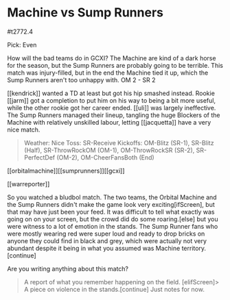 # Machine vs Sump Runners

#t2772.4

Pick: Even

How will the bad teams do in GCXI? The Machine are kind of a dark horse for the season, but the Sump Runners are probably going to be terrible. This match was injury-filled, but in the end the Machine tied it up, which the Sump Runners aren't too unhappy with. OM 2 - SR 2

[[kendrick]] wanted a TD at least but got his hip smashed instead. Rookie [[jarm]] got a completion to put him on his way to being a bit more useful, while the other rookie got her career ended. [[uli]] was largely ineffective. The Sump Runners managed their lineup, tangling the huge Blockers of the Machine with relatively unskilled labour, letting [[jacquetta]] have a very nice match.

> Weather: Nice
> Toss: SR-Receive
> Kickoffs: OM-Blitz (SR-1), SR-Blitz (Half), SR-ThrowRockOM (OM-1), OM-ThrowRockSR (SR-2), SR-PerfectDef (OM-2), OM-CheerFansBoth (End) 

[[orbitalmachine]][[sumprunners]][[gcxi]]

[[warreporter]]

So you watched a bludbol match. The two teams, the Orbital Machine and the Sump Runners didn't make the game look very exciting[ifScreen], but that may have just been your feed. It was difficult to tell what exactly was going on on your screen, but the crowd did do some roaring.[else] but you were witness to a lot of emotion in the stands. The Sump Runner fans who were mostly wearing red were super loud and ready to drop bricks on anyone they could find in black and grey, which were actually not very abundant despite it being in what you assumed was Machine territory.[continue]

Are you writing anything about this match?

> A report of what you remember happening on the field.
[elifScreen]> A piece on violence in the stands.[continue]
> Just notes for now.